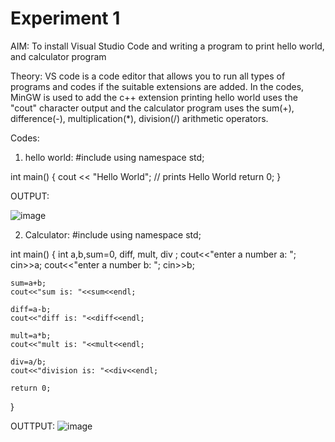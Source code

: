 # Experiment 1 
AIM: To install Visual Studio Code and writing a program to print hello world, and calculator program 

Theory: VS code is a code editor that allows you to run all types of programs and codes if the suitable extensions are added. In the codes, MinGW is used to add the c++ extension
printing hello world uses the "cout" character output and the calculator program uses the sum(+), difference(-), multiplication(*), division(/) arithmetic operators.

Codes: 
1. hello world:
#include <iostream>
using namespace std;

int main() {
   cout << "Hello World"; // prints Hello World
   return 0;
}


 OUTPUT: 

 ![image](https://github.com/user-attachments/assets/c25720e4-d66f-4d80-90b3-a679328dbb1d)


2. Calculator:
#include<iostream>
using namespace std;

int main()
{
    int a,b,sum=0, diff, mult, div ;
    cout<<"enter a number a: ";
    cin>>a;
    cout<<"enter a number b: ";
    cin>>b; 

    sum=a+b;
    cout<<"sum is: "<<sum<<endl; 

    diff=a-b; 
    cout<<"diff is: "<<diff<<endl;

    mult=a*b;
    cout<<"mult is: "<<mult<<endl;

    div=a/b;
    cout<<"division is: "<<div<<endl; 

    return 0;
}

OUTTPUT:
![image](https://github.com/user-attachments/assets/868e576e-ead6-4799-b318-75ab69c6864a)
